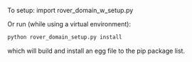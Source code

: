 To setup:
import rover_domain_w_setup.py

Or run (while using a virtual environment):
```bash
python rover_domain_setup.py install
```

which will build and install an egg file to the pip package list.
